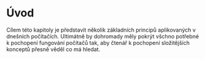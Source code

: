 # Úvod

Cílem této kapitoly je představit několik základních principů aplikovaných v dnešních počítačích. Ultimátně by dohromady měly pokrýt všchno potřebné k pochopení fungování počítačů tak, aby čtenář k pochopení složitějších konceptů přesně věděl co má hledat.

